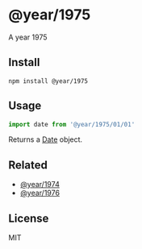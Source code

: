 # @year/1975

A year 1975

## Install

~~~
npm install @year/1975
~~~

## Usage

~~~js
import date from '@year/1975/01/01'
~~~

Returns a [Date](https://developer.mozilla.org/en-US/docs/Web/JavaScript/Reference/Global_Objects/Date) object.

## Related

* [@year/1974](https://github.com/antonmedv/year/tree/master/packages/1974)
* [@year/1976](https://github.com/antonmedv/year/tree/master/packages/1976)

## License

MIT
